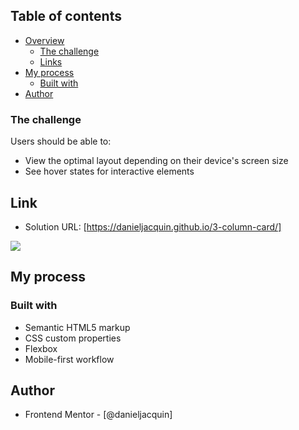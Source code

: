 
## Table of contents
- [Overview](#overview)
  - [The challenge](#the-challenge)
  - [Links](#links)
- [My process](#my-process)
  - [Built with](#built-with)
- [Author](#author)

### The challenge

Users should be able to:

- View the optimal layout depending on their device's screen size
- See hover states for interactive elements


## Link

- Solution URL: [https://danieljacquin.github.io/3-column-card/]

![](./screenshot.jpg)


## My process

### Built with

- Semantic HTML5 markup
- CSS custom properties
- Flexbox
- Mobile-first workflow


## Author
- Frontend Mentor - [@danieljacquin]







